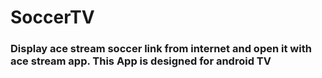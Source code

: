 # SoccerTV
### Display ace stream soccer link from internet and open it with ace stream app. This App is designed for android TV
